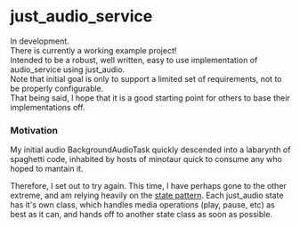 # just_audio_service

In development.<br>
There is currently a working example project!<br>
Intended to be a robust, well written, easy to use implementation of audio_service using just_audio.<br>
Note that initial goal is only to support a limited set of requirements, not to be properly configurable.<br>
That being said, I hope that it is a good starting point for others to base their implementations off.

### Motivation
My initial audio BackgroundAudioTask quickly descended into a labarynth of spaghetti code, inhabited by hosts of minotaur quick to consume any who hoped to mantain it.

Therefore, I set out to try again. This time, I have perhaps gone to the other extreme, and am relying heavily on the [state pattern](https://refactoring.guru/design-patterns/state). Each just_audio state has it's own class, which handles media operations (play, pause, etc) as best as it can, and hands off to another state class as soon as possible.
